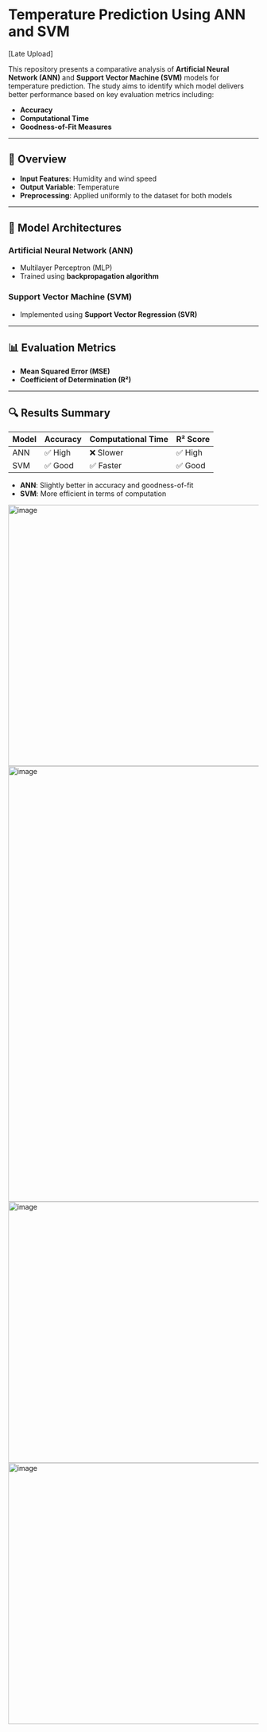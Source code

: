 # Temperature Prediction Using ANN and SVM

[Late Upload]

This repository presents a comparative analysis of **Artificial Neural Network (ANN)** and **Support Vector Machine (SVM)** models for temperature prediction. The study aims to identify which model delivers better performance based on key evaluation metrics including:

* **Accuracy**
* **Computational Time**
* **Goodness-of-Fit Measures**

---

## 📘 Overview

* **Input Features**: Humidity and wind speed
* **Output Variable**: Temperature
* **Preprocessing**: Applied uniformly to the dataset for both models

---

## 🤖 Model Architectures

### Artificial Neural Network (ANN)

* Multilayer Perceptron (MLP)
* Trained using **backpropagation algorithm**

### Support Vector Machine (SVM)

* Implemented using **Support Vector Regression (SVR)**

---

## 📊 Evaluation Metrics

* **Mean Squared Error (MSE)**
* **Coefficient of Determination (R²)**

---

## 🔍 Results Summary

| Model | Accuracy | Computational Time | R² Score |
| ----- | -------- | ------------------ | -------- |
| ANN   | ✅ High   | ❌ Slower           | ✅ High   |
| SVM   | ✅ Good   | ✅ Faster           | ✅ Good   |

* **ANN**: Slightly better in accuracy and goodness-of-fit
* **SVM**: More efficient in terms of computation

<img width="700" height="525" alt="image" src="https://github.com/user-attachments/assets/75c2bceb-ef8f-430a-bd78-9910249f193a" />
<img width="875" height="875" alt="image" src="https://github.com/user-attachments/assets/ddc7ef3e-20f6-4c8b-868b-794160bee354" />
<img width="700" height="525" alt="image" src="https://github.com/user-attachments/assets/d2469db1-ed0d-4f7a-8338-3851e132ae7f" />
<img width="700" height="525" alt="image" src="https://github.com/user-attachments/assets/f996282e-2201-464d-8023-2903ea311146" />




